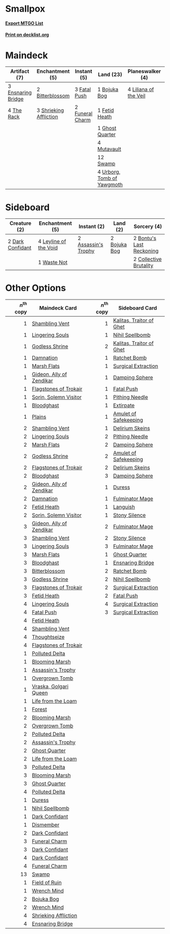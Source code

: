 # Smallpox

#### [Export MTGO List](../collection/Smallpox/Smallpox.txt)
#### [Print on decklist.org](http://decklist.org/?deckmain=2%09Bitterblossom%0A1%09Bojuka%20Bog%0A1%09Collective%20Brutality%0A3%09Ensnaring%20Bridge%0A3%09Fatal%20Push%0A1%09Fetid%20Heath%0A2%09Funeral%20Charm%0A1%09Ghost%20Quarter%0A4%09Inquisition%20of%20Kozilek%0A4%09Liliana%20of%20the%20Veil%0A4%09Mutavault%0A4%09Raven's%20Crime%0A3%09Shrieking%20Affliction%0A4%09Smallpox%0A12%09Swamp%0A4%09The%20Rack%0A3%09Thoughtseize%0A4%09Urborg,%20Tomb%20of%20Yawgmoth&deckside=2%09Assassin's%20Trophy%0A2%09Bojuka%20Bog%0A2%09Bontu's%20Last%20Reckoning%0A2%09Collective%20Brutality%0A2%09Dark%20Confidant%0A4%09Leyline%20of%20the%20Void%0A1%09Waste%20Not)
# Maindeck

|                                        Artifact (7)                                         |                                         Enchantment (5)                                         |                                      Instant (5)                                       |                                              Land (23)                                              |                                        Planeswalker (4)                                        |                                           Sorcery (16)                                            |
|---------------------------------------------------------------------------------------------|-------------------------------------------------------------------------------------------------|----------------------------------------------------------------------------------------|-----------------------------------------------------------------------------------------------------|------------------------------------------------------------------------------------------------|---------------------------------------------------------------------------------------------------|
|3 [Ensnaring Bridge](http://gatherer.wizards.com/Pages/Card/Details.aspx?multiverseid=442213)|2 [Bitterblossom](http://gatherer.wizards.com/Pages/Card/Details.aspx?multiverseid=397701)       |3 [Fatal Push](http://gatherer.wizards.com/Pages/Card/Details.aspx?multiverseid=423724) |1 [Bojuka Bog](http://gatherer.wizards.com/Pages/Card/Details.aspx?multiverseid=247536)              |4 [Liliana of the Veil](http://gatherer.wizards.com/Pages/Card/Details.aspx?multiverseid=425901)|1 [Collective Brutality](http://gatherer.wizards.com/Pages/Card/Details.aspx?multiverseid=414380)  |
|4 [The Rack](http://gatherer.wizards.com/Pages/Card/Details.aspx?multiverseid=109725)        |3 [Shrieking Affliction](http://gatherer.wizards.com/Pages/Card/Details.aspx?multiverseid=265409)|2 [Funeral Charm](http://gatherer.wizards.com/Pages/Card/Details.aspx?multiverseid=3618)|1 [Fetid Heath](http://gatherer.wizards.com/Pages/Card/Details.aspx?multiverseid=442227)             |                                                                                                |4 [Inquisition of Kozilek](http://gatherer.wizards.com/Pages/Card/Details.aspx?multiverseid=425900)|
|                                                                                             |                                                                                                 |                                                                                        |1 [Ghost Quarter](http://gatherer.wizards.com/Pages/Card/Details.aspx?multiverseid=430470)           |                                                                                                |4 [Raven's Crime](http://gatherer.wizards.com/Pages/Card/Details.aspx?multiverseid=370478)         |
|                                                                                             |                                                                                                 |                                                                                        |4 [Mutavault](http://gatherer.wizards.com/Pages/Card/Details.aspx?multiverseid=152724)               |                                                                                                |4 [Smallpox](http://gatherer.wizards.com/Pages/Card/Details.aspx?multiverseid=417484)              |
|                                                                                             |                                                                                                 |                                                                                        |12 [Swamp](http://gatherer.wizards.com/Pages/Card/Details.aspx?multiverseid=439603)                  |                                                                                                |3 [Thoughtseize](http://gatherer.wizards.com/Pages/Card/Details.aspx?multiverseid=438676)          |
|                                                                                             |                                                                                                 |                                                                                        |4 [Urborg, Tomb of Yawgmoth](http://gatherer.wizards.com/Pages/Card/Details.aspx?multiverseid=287330)|                                                                                                |                                                                                                   |


# Sideboard

|                                       Creature (2)                                        |                                        Enchantment (5)                                         |                                         Instant (2)                                          |                                       Land (2)                                        |                                            Sorcery (4)                                            |
|-------------------------------------------------------------------------------------------|------------------------------------------------------------------------------------------------|----------------------------------------------------------------------------------------------|---------------------------------------------------------------------------------------|---------------------------------------------------------------------------------------------------|
|2 [Dark Confidant](http://gatherer.wizards.com/Pages/Card/Details.aspx?multiverseid=370413)|4 [Leyline of the Void](http://gatherer.wizards.com/Pages/Card/Details.aspx?multiverseid=205013)|2 [Assassin's Trophy](http://gatherer.wizards.com/Pages/Card/Details.aspx?multiverseid=452902)|2 [Bojuka Bog](http://gatherer.wizards.com/Pages/Card/Details.aspx?multiverseid=247536)|2 [Bontu's Last Reckoning](http://gatherer.wizards.com/Pages/Card/Details.aspx?multiverseid=430749)|
|                                                                                           |1 [Waste Not](http://gatherer.wizards.com/Pages/Card/Details.aspx?multiverseid=420734)          |                                                                                              |                                                                                       |2 [Collective Brutality](http://gatherer.wizards.com/Pages/Card/Details.aspx?multiverseid=414380)  |


# Other Options

|*n*<sup>th</sup> copy|                                           Maindeck Card                                           |*n*<sup>th</sup> copy|                                          Sideboard Card                                           |
|--------------------:|---------------------------------------------------------------------------------------------------|--------------------:|---------------------------------------------------------------------------------------------------|
|                    1|[Shambling Vent](http://gatherer.wizards.com/Pages/Card/Details.aspx?multiverseid=402031)          |                    1|[Kalitas, Traitor of Ghet](http://gatherer.wizards.com/Pages/Card/Details.aspx?multiverseid=407596)|
|                    1|[Lingering Souls](http://gatherer.wizards.com/Pages/Card/Details.aspx?multiverseid=425837)         |                    1|[Nihil Spellbomb](http://gatherer.wizards.com/Pages/Card/Details.aspx?multiverseid=442215)         |
|                    1|[Godless Shrine](http://gatherer.wizards.com/Pages/Card/Details.aspx?multiverseid=405099)          |                    2|[Kalitas, Traitor of Ghet](http://gatherer.wizards.com/Pages/Card/Details.aspx?multiverseid=407596)|
|                    1|[Damnation](http://gatherer.wizards.com/Pages/Card/Details.aspx?multiverseid=425888)               |                    1|[Ratchet Bomb](http://gatherer.wizards.com/Pages/Card/Details.aspx?multiverseid=205482)            |
|                    1|[Marsh Flats](http://gatherer.wizards.com/Pages/Card/Details.aspx?multiverseid=426064)             |                    1|[Surgical Extraction](http://gatherer.wizards.com/Pages/Card/Details.aspx?multiverseid=397706)     |
|                    1|[Gideon, Ally of Zendikar](http://gatherer.wizards.com/Pages/Card/Details.aspx?multiverseid=401897)|                    1|[Damping Sphere](http://gatherer.wizards.com/Pages/Card/Details.aspx?multiverseid=443101)          |
|                    1|[Flagstones of Trokair](http://gatherer.wizards.com/Pages/Card/Details.aspx?multiverseid=116733)   |                    1|[Fatal Push](http://gatherer.wizards.com/Pages/Card/Details.aspx?multiverseid=423724)              |
|                    1|[Sorin, Solemn Visitor](http://gatherer.wizards.com/Pages/Card/Details.aspx?multiverseid=386672)   |                    1|[Pithing Needle](http://gatherer.wizards.com/Pages/Card/Details.aspx?multiverseid=425815)          |
|                    1|[Bloodghast](http://gatherer.wizards.com/Pages/Card/Details.aspx?multiverseid=438648)              |                    1|[Extirpate](http://gatherer.wizards.com/Pages/Card/Details.aspx?multiverseid=370384)               |
|                    1|[Plains](http://gatherer.wizards.com/Pages/Card/Details.aspx?multiverseid=439601)                  |                    1|[Amulet of Safekeeping](http://gatherer.wizards.com/Pages/Card/Details.aspx?multiverseid=447363)   |
|                    2|[Shambling Vent](http://gatherer.wizards.com/Pages/Card/Details.aspx?multiverseid=402031)          |                    1|[Delirium Skeins](http://gatherer.wizards.com/Pages/Card/Details.aspx?multiverseid=425890)         |
|                    2|[Lingering Souls](http://gatherer.wizards.com/Pages/Card/Details.aspx?multiverseid=425837)         |                    2|[Pithing Needle](http://gatherer.wizards.com/Pages/Card/Details.aspx?multiverseid=425815)          |
|                    2|[Marsh Flats](http://gatherer.wizards.com/Pages/Card/Details.aspx?multiverseid=426064)             |                    2|[Damping Sphere](http://gatherer.wizards.com/Pages/Card/Details.aspx?multiverseid=443101)          |
|                    2|[Godless Shrine](http://gatherer.wizards.com/Pages/Card/Details.aspx?multiverseid=405099)          |                    2|[Amulet of Safekeeping](http://gatherer.wizards.com/Pages/Card/Details.aspx?multiverseid=447363)   |
|                    2|[Flagstones of Trokair](http://gatherer.wizards.com/Pages/Card/Details.aspx?multiverseid=116733)   |                    2|[Delirium Skeins](http://gatherer.wizards.com/Pages/Card/Details.aspx?multiverseid=425890)         |
|                    2|[Bloodghast](http://gatherer.wizards.com/Pages/Card/Details.aspx?multiverseid=438648)              |                    3|[Damping Sphere](http://gatherer.wizards.com/Pages/Card/Details.aspx?multiverseid=443101)          |
|                    2|[Gideon, Ally of Zendikar](http://gatherer.wizards.com/Pages/Card/Details.aspx?multiverseid=401897)|                    1|[Duress](http://gatherer.wizards.com/Pages/Card/Details.aspx?multiverseid=270465)                  |
|                    2|[Damnation](http://gatherer.wizards.com/Pages/Card/Details.aspx?multiverseid=425888)               |                    1|[Fulminator Mage](http://gatherer.wizards.com/Pages/Card/Details.aspx?multiverseid=397686)         |
|                    2|[Fetid Heath](http://gatherer.wizards.com/Pages/Card/Details.aspx?multiverseid=442227)             |                    1|[Languish](http://gatherer.wizards.com/Pages/Card/Details.aspx?multiverseid=446803)                |
|                    2|[Sorin, Solemn Visitor](http://gatherer.wizards.com/Pages/Card/Details.aspx?multiverseid=386672)   |                    1|[Stony Silence](http://gatherer.wizards.com/Pages/Card/Details.aspx?multiverseid=425850)           |
|                    3|[Gideon, Ally of Zendikar](http://gatherer.wizards.com/Pages/Card/Details.aspx?multiverseid=401897)|                    2|[Fulminator Mage](http://gatherer.wizards.com/Pages/Card/Details.aspx?multiverseid=397686)         |
|                    3|[Shambling Vent](http://gatherer.wizards.com/Pages/Card/Details.aspx?multiverseid=402031)          |                    2|[Stony Silence](http://gatherer.wizards.com/Pages/Card/Details.aspx?multiverseid=425850)           |
|                    3|[Lingering Souls](http://gatherer.wizards.com/Pages/Card/Details.aspx?multiverseid=425837)         |                    3|[Fulminator Mage](http://gatherer.wizards.com/Pages/Card/Details.aspx?multiverseid=397686)         |
|                    3|[Marsh Flats](http://gatherer.wizards.com/Pages/Card/Details.aspx?multiverseid=426064)             |                    1|[Ghost Quarter](http://gatherer.wizards.com/Pages/Card/Details.aspx?multiverseid=430470)           |
|                    3|[Bloodghast](http://gatherer.wizards.com/Pages/Card/Details.aspx?multiverseid=438648)              |                    1|[Ensnaring Bridge](http://gatherer.wizards.com/Pages/Card/Details.aspx?multiverseid=442213)        |
|                    3|[Bitterblossom](http://gatherer.wizards.com/Pages/Card/Details.aspx?multiverseid=397701)           |                    2|[Ratchet Bomb](http://gatherer.wizards.com/Pages/Card/Details.aspx?multiverseid=205482)            |
|                    3|[Godless Shrine](http://gatherer.wizards.com/Pages/Card/Details.aspx?multiverseid=405099)          |                    2|[Nihil Spellbomb](http://gatherer.wizards.com/Pages/Card/Details.aspx?multiverseid=442215)         |
|                    3|[Flagstones of Trokair](http://gatherer.wizards.com/Pages/Card/Details.aspx?multiverseid=116733)   |                    2|[Surgical Extraction](http://gatherer.wizards.com/Pages/Card/Details.aspx?multiverseid=397706)     |
|                    3|[Fetid Heath](http://gatherer.wizards.com/Pages/Card/Details.aspx?multiverseid=442227)             |                    2|[Fatal Push](http://gatherer.wizards.com/Pages/Card/Details.aspx?multiverseid=423724)              |
|                    4|[Lingering Souls](http://gatherer.wizards.com/Pages/Card/Details.aspx?multiverseid=425837)         |                    4|[Surgical Extraction](http://gatherer.wizards.com/Pages/Card/Details.aspx?multiverseid=397706)     |
|                    4|[Fatal Push](http://gatherer.wizards.com/Pages/Card/Details.aspx?multiverseid=423724)              |                    3|[Surgical Extraction](http://gatherer.wizards.com/Pages/Card/Details.aspx?multiverseid=397706)     |
|                    4|[Fetid Heath](http://gatherer.wizards.com/Pages/Card/Details.aspx?multiverseid=442227)             |                     |                                                                                                   |
|                    4|[Shambling Vent](http://gatherer.wizards.com/Pages/Card/Details.aspx?multiverseid=402031)          |                     |                                                                                                   |
|                    4|[Thoughtseize](http://gatherer.wizards.com/Pages/Card/Details.aspx?multiverseid=438676)            |                     |                                                                                                   |
|                    4|[Flagstones of Trokair](http://gatherer.wizards.com/Pages/Card/Details.aspx?multiverseid=116733)   |                     |                                                                                                   |
|                    1|[Polluted Delta](http://gatherer.wizards.com/Pages/Card/Details.aspx?multiverseid=405104)          |                     |                                                                                                   |
|                    1|[Blooming Marsh](http://gatherer.wizards.com/Pages/Card/Details.aspx?multiverseid=417816)          |                     |                                                                                                   |
|                    1|[Assassin's Trophy](http://gatherer.wizards.com/Pages/Card/Details.aspx?multiverseid=452902)       |                     |                                                                                                   |
|                    1|[Overgrown Tomb](http://gatherer.wizards.com/Pages/Card/Details.aspx?multiverseid=405103)          |                     |                                                                                                   |
|                    1|[Vraska, Golgari Queen](http://gatherer.wizards.com/Pages/Card/Details.aspx?multiverseid=452963)   |                     |                                                                                                   |
|                    1|[Life from the Loam](http://gatherer.wizards.com/Pages/Card/Details.aspx?multiverseid=370398)      |                     |                                                                                                   |
|                    1|[Forest](http://gatherer.wizards.com/Pages/Card/Details.aspx?multiverseid=439605)                  |                     |                                                                                                   |
|                    2|[Blooming Marsh](http://gatherer.wizards.com/Pages/Card/Details.aspx?multiverseid=417816)          |                     |                                                                                                   |
|                    2|[Overgrown Tomb](http://gatherer.wizards.com/Pages/Card/Details.aspx?multiverseid=405103)          |                     |                                                                                                   |
|                    2|[Polluted Delta](http://gatherer.wizards.com/Pages/Card/Details.aspx?multiverseid=405104)          |                     |                                                                                                   |
|                    2|[Assassin's Trophy](http://gatherer.wizards.com/Pages/Card/Details.aspx?multiverseid=452902)       |                     |                                                                                                   |
|                    2|[Ghost Quarter](http://gatherer.wizards.com/Pages/Card/Details.aspx?multiverseid=430470)           |                     |                                                                                                   |
|                    2|[Life from the Loam](http://gatherer.wizards.com/Pages/Card/Details.aspx?multiverseid=370398)      |                     |                                                                                                   |
|                    3|[Polluted Delta](http://gatherer.wizards.com/Pages/Card/Details.aspx?multiverseid=405104)          |                     |                                                                                                   |
|                    3|[Blooming Marsh](http://gatherer.wizards.com/Pages/Card/Details.aspx?multiverseid=417816)          |                     |                                                                                                   |
|                    3|[Ghost Quarter](http://gatherer.wizards.com/Pages/Card/Details.aspx?multiverseid=430470)           |                     |                                                                                                   |
|                    4|[Polluted Delta](http://gatherer.wizards.com/Pages/Card/Details.aspx?multiverseid=405104)          |                     |                                                                                                   |
|                    1|[Duress](http://gatherer.wizards.com/Pages/Card/Details.aspx?multiverseid=270465)                  |                     |                                                                                                   |
|                    1|[Nihil Spellbomb](http://gatherer.wizards.com/Pages/Card/Details.aspx?multiverseid=442215)         |                     |                                                                                                   |
|                    1|[Dark Confidant](http://gatherer.wizards.com/Pages/Card/Details.aspx?multiverseid=370413)          |                     |                                                                                                   |
|                    1|[Dismember](http://gatherer.wizards.com/Pages/Card/Details.aspx?multiverseid=397830)               |                     |                                                                                                   |
|                    2|[Dark Confidant](http://gatherer.wizards.com/Pages/Card/Details.aspx?multiverseid=370413)          |                     |                                                                                                   |
|                    3|[Funeral Charm](http://gatherer.wizards.com/Pages/Card/Details.aspx?multiverseid=3618)             |                     |                                                                                                   |
|                    3|[Dark Confidant](http://gatherer.wizards.com/Pages/Card/Details.aspx?multiverseid=370413)          |                     |                                                                                                   |
|                    4|[Dark Confidant](http://gatherer.wizards.com/Pages/Card/Details.aspx?multiverseid=370413)          |                     |                                                                                                   |
|                    4|[Funeral Charm](http://gatherer.wizards.com/Pages/Card/Details.aspx?multiverseid=3618)             |                     |                                                                                                   |
|                   13|[Swamp](http://gatherer.wizards.com/Pages/Card/Details.aspx?multiverseid=439603)                   |                     |                                                                                                   |
|                    1|[Field of Ruin](http://gatherer.wizards.com/Pages/Card/Details.aspx?multiverseid=435415)           |                     |                                                                                                   |
|                    1|[Wrench Mind](http://gatherer.wizards.com/Pages/Card/Details.aspx?multiverseid=438681)             |                     |                                                                                                   |
|                    2|[Bojuka Bog](http://gatherer.wizards.com/Pages/Card/Details.aspx?multiverseid=247536)              |                     |                                                                                                   |
|                    2|[Wrench Mind](http://gatherer.wizards.com/Pages/Card/Details.aspx?multiverseid=438681)             |                     |                                                                                                   |
|                    4|[Shrieking Affliction](http://gatherer.wizards.com/Pages/Card/Details.aspx?multiverseid=265409)    |                     |                                                                                                   |
|                    4|[Ensnaring Bridge](http://gatherer.wizards.com/Pages/Card/Details.aspx?multiverseid=442213)        |                     |                                                                                                   |

